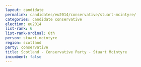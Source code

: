 ```yaml
---
layout: candidate
permalink: candidates/eu2014/conservative/stuart-mcintyre/
categories: candidate conservative
election: eu2014
list-rank: 6
list-rank-ordinal: 6th
person: stuart-mcintyre
region: scotland
party: conservative
title: Scotland - Conservative Party - Stuart Mcintyre
incumbent: false
---
```

